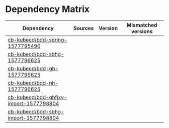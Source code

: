 # Dependency Matrix

Dependency | Sources | Version | Mismatched versions
---------- | ------- | ------- | -------------------
[cb-kubecd/bdd-spring-1577795490](https://github.com/cb-kubecd/bdd-spring-1577795490.git) |  | []() | 
[cb-kubecd/bdd-sbhg-1577796625](https://github.com/cb-kubecd/bdd-sbhg-1577796625.git) |  | []() | 
[cb-kubecd/bdd-gh-1577796625](https://github.com/cb-kubecd/bdd-gh-1577796625.git) |  | []() | 
[cb-kubecd/bdd-nh-1577796625](https://github.com/cb-kubecd/bdd-nh-1577796625.git) |  | []() | 
[cb-kubecd/bdd-ghfjxy-import-1577798804](https://github.com/cb-kubecd/bdd-ghfjxy-import-1577798804.git) |  | []() | 
[cb-kubecd/bdd-sbhg-import-1577798804](https://github.com/cb-kubecd/bdd-sbhg-import-1577798804.git) |  | []() | 

